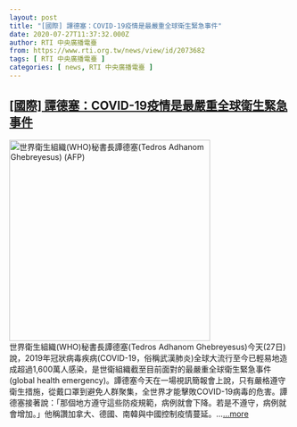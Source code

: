 ```yaml
---
layout: post
title: "[國際] 譚德塞：COVID-19疫情是最嚴重全球衛生緊急事件"
date: 2020-07-27T11:37:32.000Z
author: RTI 中央廣播電臺
from: https://www.rti.org.tw/news/view/id/2073682
tags: [ RTI 中央廣播電臺 ]
categories: [ news, RTI 中央廣播電臺 ]
---
```

<!--1595849852000-->
[[國際] 譚德塞：COVID-19疫情是最嚴重全球衛生緊急事件](https://www.rti.org.tw/news/view/id/2073682)
------

<div>
<img src="https://static.rti.org.tw/assets/thumbnails/2020/05/19/ce3e71853d6e3d1967a99cbad54ff4b8.jpg" width="360" alt="世界衛生組織(WHO)秘書長譚德塞(Tedros Adhanom Ghebreyesus) (AFP)" title="世界衛生組織(WHO)秘書長譚德塞(Tedros Adhanom Ghebreyesus) (AFP)"><br>世界衛生組織(WHO)秘書長譚德塞(Tedros Adhanom Ghebreyesus)今天(27日)說，2019年冠狀病毒疾病(COVID-19，俗稱武漢肺炎)全球大流行至今已輕易地造成超過1,600萬人感染，是世衛組織截至目前面對的最嚴重全球衛生緊急事件(global health emergency)。譚德塞今天在一場視訊簡報會上說，只有嚴格遵守衛生措施，從戴口罩到避免人群聚集，全世界才能擊敗COVID-19病毒的危害。譚德塞接著說：「那個地方遵守這些防疫規範，病例就會下降。若是不遵守，病例就會增加。」他稱讚加拿大、德國、南韓與中國控制疫情蔓延。...<a target="_blank" href="https://www.rti.org.tw/news/view/id/2073682">...more</a>
</div>
